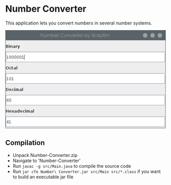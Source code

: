 # Number Converter

This application lets you convert numbers in several number systems.

![Screenshot (Linux)](screenshot.png "Screenshot")

## Compilation
* Unpack Number-Converter.zip
* Navigate to 'Number-Converter'
* Run `javac -g src/Main.java` to compile the source code
* Run `jar cfe Number\ Converter.jar src/Main src/*.class` if you want to build an executable jar file
